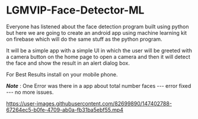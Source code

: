 # LGMVIP-Face-Detector-ML

Everyone has listened about the face detection program built using python but here we are going to create an android app using machine learning kit on firebase which will do the same stuff as the python program.

It will be a simple app with a simple UI in which the user will be greeted with a camera button on the home page to open a camera and then it will detect the face and show the result in an alert dialog box.

For Best Results install on your mobile phone.

***Note*** : One Error was there in a app about total number faces --- error fixed --- no more issues.



https://user-images.githubusercontent.com/82699890/147402788-67264ec5-b0fe-4709-ab0a-fb31ba5ebf55.mp4

